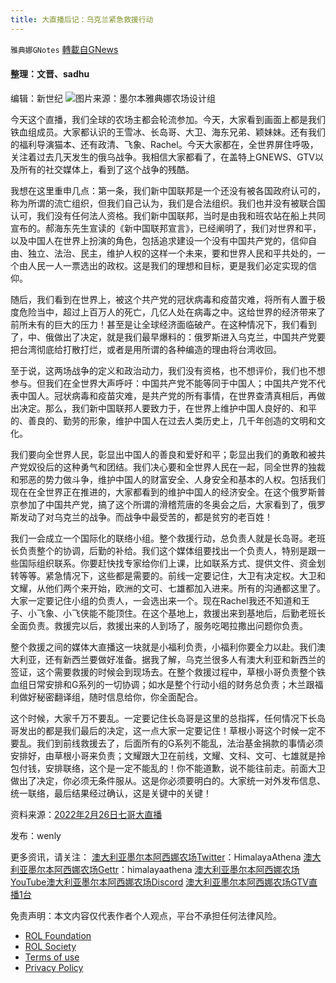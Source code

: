 ```yaml
---
title: 大直播后记：乌克兰紧急救援行动
---
```

`雅典娜GNotes` [轉載自GNews](https://gnews.org/zh-hans/2077676/)

#### 整理：文晋、sadhu
编辑：新世纪
![](https://assets.gnews.org/wp-content/uploads/2022/02/图片2-27.png)图片来源：墨尔本雅典娜农场设计组


今天这个直播，我们全球的农场主都会轮流参加。今天，大家看到画面上都是我们铁血组成员。大家都认识的王雪冰、长岛哥、大卫、海东兄弟、颖妹妹。还有我们的福利导演猫本、还有政清、飞象、Rachel。今天大家都在，全世界屏住呼吸，关注着过去几天发生的俄乌战争。我相信大家都看了，在盖特上GNEWS、GTV以及所有的社交媒体上，看到了这个战争的残酷。

我想在这里重申几点：第一条，我们新中国联邦是一个还没有被各国政府认可的，称为所谓的流亡组织，但我们自己认为，我们是合法组织。我们也并没有被联合国认可，我们没有任何法人资格。我们新中国联邦，当时是由我和班农站在船上共同宣布的。郝海东先生宣读的《新中国联邦宣言》，已经阐明了，我们对世界和平，以及中国人在世界上扮演的角色，包括追求建设一个没有中国共产党的，信仰自由、独立、法治、民主，维护人权的这样一个未来，要和世界人民和平共处的，一个由人民一人一票选出的政权。这是我们的理想和目标，更是我们必定实现的信仰。

随后，我们看到在世界上，被这个共产党的冠状病毒和疫苗灾难，将所有人置于极度危险当中，超过上百万人的死亡，几亿人处在病毒之中。这给世界的经济带来了前所未有的巨大的压力！甚至是让全球经济面临破产。在这种情况下，我们看到了，中、俄做出了决定，就是我们最早爆料的：俄罗斯进入乌克兰，中国共产党要把台湾彻底给打散打烂，或者是用所谓的各种编造的理由将台湾收回。

至于说，这两场战争的定义和政治动力，我们没有资格，也不想评价，我们也不想参与。但我们在全世界大声呼吁：中国共产党不能等同于中国人；中国共产党不代表中国人。冠状病毒和疫苗灾难，是共产党的所有事情，在世界查清真相后，再做出决定。那么，我们新中国联邦人要致力于，在世界上维护中国人良好的、和平的、善良的、勤劳的形象，维护中国人在过去人类历史上，几千年创造的文明和文化。

我们要向全世界人民，彰显出中国人的善良和爱好和平；彰显出我们的勇敢和被共产党奴役后的这种勇气和团结。我们决心要和全世界人民在一起，同全世界的独裁和邪恶的势力做斗争，维护中国人的财富安全、人身安全和基本的人权。包括我们现在在全世界正在推进的，大家都看到的维护中国人的经济安全。在这个俄罗斯普京参加了中国共产党，搞了这个所谓的滑稽荒唐的冬奥会之后，大家看到了，俄罗斯发动了对乌克兰的战争。而战争中最受苦的，都是贫穷的老百姓！

我们一会成立一个国际化的联络小组。整个救援行动，总负责人就是长岛哥。老班长负责整个的协调，后勤的补给。我们这个媒体组要找出一个负责人，特别是跟一些国际组织联系。你要赶快找专家给你们上课，比如联系方式、提供文件、资金划转等等。紧急情况下，这些都是需要的。前线一定要记住，大卫有决定权。大卫和文耀，从他们两个来开始，欧洲的文可、七雄都加入进来。所有的沟通都这里了。大家一定要记住小组的负责人，一会选出来一个。现在Rachel我还不知道和王子、小飞象、小飞侠能不能顶住。在这个基地上，救援出来到基地后，后勤老班长全面负责。救援完以后，救援出来的人到场了，服务吃喝拉撒出问题你负责。

整个救援之间的媒体大直播这一块就是小福利负责，小福利你要全力以赴。我们澳大利亚，还有新西兰要做好准备。据我了解，乌克兰很多人有澳大利亚和新西兰的签证，这个需要救援的时候会到现场去。在整个救援过程中，草根小哥负责整个铁血组日常安排和G系列的一切协调；如水是整个行动小组的财务总负责；木兰跟福利做好秘密翻译组，随时信息给你，你全面配合。

这个时候，大家千万不要乱。一定要记住长岛哥是这里的总指挥，任何情况下长岛哥发出的都是我们最后的决定，这一点大家一定要记住！草根小哥这个时候一定不要乱。我们到前线救援去了，后面所有的G系列不能乱，法治基金捐款的事情必须安排好，由草根小哥来负责；文耀跟大卫在前线，文耀、文科、文可、七雄就是拎包付钱，安排联络，这个是一定不能乱的！你不能道歉，说不能往前走。前面大卫做出了决定，你必须无条件服从。这是你必须要明白的。大家统一对外发布信息、统一联络，最后结果经过确认，这是关键中的关键！

资料来源：[2022年2月26日七哥大直播](https://gtv.org/video/id=621ab888a391e321a0c853e5)

发布：wenly

更多资讯，请关注：
[澳大利亚墨尔本阿西娜农场Twitter](https://twitter.com/HimalayaAthena1)：HimalayaAthena
[澳大利亚墨尔本阿西娜农场Gettr](https://www.gettr.com/user/himalayaathena)：himalayaathena
[澳大利亚墨尔本阿西娜农场YouTube](https://youtube.com/channel/UC-tz4lmA7mG3FzYbylgqjTQ)[澳大利亚墨尔本阿西娜农场Discord](https://discord.gg/76QVRChsgU)
[澳大利亚墨尔本阿西娜农场GTV直播1台](https://www.gtv.org/user/5f72f8f60cd82c6bb6a248a6)

 

免责声明：本文内容仅代表作者个人观点，平台不承担任何法律风险。

- [ROL Foundation](https://rolfoundation.org/)
- [ROL Society](https://rolsociety.org/)
- [Terms of use](https://gnews.org/terms-of-use-3/)
- [Privacy Policy](https://gnews.org/privacy-policy/)
